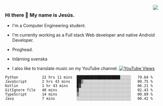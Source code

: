 <img align='right' src="https://github-readme-stats.vercel.app/api/top-langs/?username=JesusJimenezG&layout=compact&theme=dracula">

### Hi there 👋 My name is Jesús.
- I'm a Computer Engineering student.
- I'm currently working as a Full stack Web developer and native Android Developer.

- Proghead.
- Inlärning svenska
- I also like to translate music on my YouTube channel. [![YouTube Views](https://img.shields.io/youtube/channel/views/UCWnlcC4_sV9Imcy9ysQpxHA?style=social)](https://www.youtube.com/channel/UCWnlcC4_sV9Imcy9ysQpxHA)

<!--START_SECTION:waka-->

```text
Python           22 hrs 11 mins  ████████████████████░░░░░   79.64 %
JavaScript       2 hrs 43 mins   ██▒░░░░░░░░░░░░░░░░░░░░░░   09.75 %
Kotlin           1 hr 43 mins    █▓░░░░░░░░░░░░░░░░░░░░░░░   06.21 %
GitIgnore file   40 mins         ▓░░░░░░░░░░░░░░░░░░░░░░░░   02.43 %
TypeScript       14 mins         ▒░░░░░░░░░░░░░░░░░░░░░░░░   00.89 %
Java             7 mins          ░░░░░░░░░░░░░░░░░░░░░░░░░   00.42 %
```

<!--END_SECTION:waka-->

<!--
**JesusJimenezG/JesusJimenezG** is a ✨ _special_ ✨ repository because its `README.md` (this file) appears on your GitHub profile.

Here are some ideas to get you started:

- 🔭 I’m currently working on ...
- 🌱 I’m currently learning ...
- 👯 I’m looking to collaborate on ...
- 🤔 I’m looking for help with ...
- 💬 Ask me about ...
- 📫 How to reach me: ...
- 😄 Pronouns: ...
- ⚡ Fun fact: ...
-->
